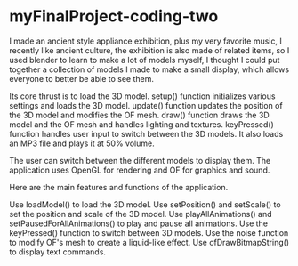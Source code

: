 # myFinalProject-coding-two

I made an ancient style appliance exhibition, plus my very favorite music, I recently like ancient culture, the exhibition is also made of related items, so I used blender to learn to make a lot of models myself, I thought I could put together a collection of models I made to make a small display, which allows everyone to better be able to see them.

Its core thrust is to load the 3D model. setup() function initializes various settings and loads the 3D model. update() function updates the position of the 3D model and modifies the OF mesh. draw() function draws the 3D model and the OF mesh and handles lighting and textures. keyPressed() function handles user input to switch between the 3D models. It also loads an MP3 file and plays it at 50% volume.

The user can switch between the different models to display them. The application uses OpenGL for rendering and OF for graphics and sound.

Here are the main features and functions of the application.

Use loadModel() to load the 3D model.
Use setPosition() and setScale() to set the position and scale of the 3D model.
Use playAllAnimations() and setPausedForAllAnimations() to play and pause all animations.
Use the keyPressed() function to switch between 3D models.
Use the noise function to modify OF's mesh to create a liquid-like effect.
Use ofDrawBitmapString() to display text commands.
